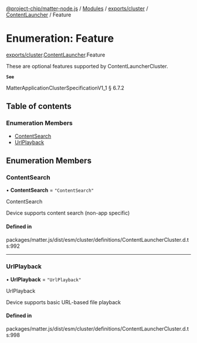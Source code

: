 [@project-chip/matter-node.js](../README.md) / [Modules](../modules.md) / [exports/cluster](../modules/exports_cluster.md) / [ContentLauncher](../modules/exports_cluster.ContentLauncher.md) / Feature

# Enumeration: Feature

[exports/cluster](../modules/exports_cluster.md).[ContentLauncher](../modules/exports_cluster.ContentLauncher.md).Feature

These are optional features supported by ContentLauncherCluster.

**`See`**

MatterApplicationClusterSpecificationV1_1 § 6.7.2

## Table of contents

### Enumeration Members

- [ContentSearch](exports_cluster.ContentLauncher.Feature.md#contentsearch)
- [UrlPlayback](exports_cluster.ContentLauncher.Feature.md#urlplayback)

## Enumeration Members

### ContentSearch

• **ContentSearch** = ``"ContentSearch"``

ContentSearch

Device supports content search (non-app specific)

#### Defined in

packages/matter.js/dist/esm/cluster/definitions/ContentLauncherCluster.d.ts:992

___

### UrlPlayback

• **UrlPlayback** = ``"UrlPlayback"``

UrlPlayback

Device supports basic URL-based file playback

#### Defined in

packages/matter.js/dist/esm/cluster/definitions/ContentLauncherCluster.d.ts:998
